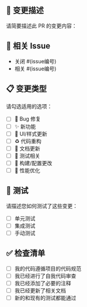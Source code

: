 ## 📝 变更描述

请简要描述此 PR 的变更内容：

## 🔗 相关 Issue

- 关闭 #(issue编号)
- 相关 #(issue编号)

## 📋 变更类型

请勾选适用的选项：

- [ ] 🐛 Bug 修复
- [ ] ✨ 新功能
- [ ] 💄 UI/样式更新
- [ ] ♻️ 代码重构
- [ ] 📝 文档更新
- [ ] 🧪 测试相关
- [ ] 🔧 构建/配置更改
- [ ] 🚀 性能优化

## 🧪 测试

请描述您如何测试了这些变更：

- [ ] 单元测试
- [ ] 集成测试
- [ ] 手动测试

## ✅ 检查清单

- [ ] 我的代码遵循项目的代码规范
- [ ] 我已经进行了自我代码审查
- [ ] 我已经添加了必要的注释
- [ ] 我已经更新了相关文档
- [ ] 新的和现有的测试都能通过